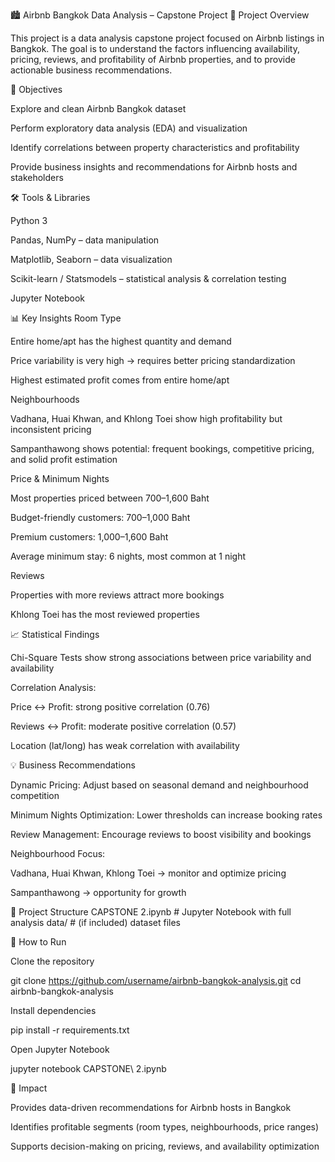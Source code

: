 🏙️ Airbnb Bangkok Data Analysis – Capstone Project
📌 Project Overview

This project is a data analysis capstone project focused on Airbnb listings in Bangkok.
The goal is to understand the factors influencing availability, pricing, reviews, and profitability of Airbnb properties, and to provide actionable business recommendations.

🎯 Objectives

Explore and clean Airbnb Bangkok dataset

Perform exploratory data analysis (EDA) and visualization

Identify correlations between property characteristics and profitability

Provide business insights and recommendations for Airbnb hosts and stakeholders

🛠️ Tools & Libraries

Python 3

Pandas, NumPy – data manipulation

Matplotlib, Seaborn – data visualization

Scikit-learn / Statsmodels – statistical analysis & correlation testing

Jupyter Notebook

📊 Key Insights
Room Type

Entire home/apt has the highest quantity and demand

Price variability is very high → requires better pricing standardization

Highest estimated profit comes from entire home/apt

Neighbourhoods

Vadhana, Huai Khwan, and Khlong Toei show high profitability but inconsistent pricing

Sampanthawong shows potential: frequent bookings, competitive pricing, and solid profit estimation

Price & Minimum Nights

Most properties priced between 700–1,600 Baht

Budget-friendly customers: 700–1,000 Baht

Premium customers: 1,000–1,600 Baht

Average minimum stay: 6 nights, most common at 1 night

Reviews

Properties with more reviews attract more bookings

Khlong Toei has the most reviewed properties

📈 Statistical Findings

Chi-Square Tests show strong associations between price variability and availability

Correlation Analysis:

Price ↔ Profit: strong positive correlation (0.76)

Reviews ↔ Profit: moderate positive correlation (0.57)

Location (lat/long) has weak correlation with availability

💡 Business Recommendations

Dynamic Pricing: Adjust based on seasonal demand and neighbourhood competition

Minimum Nights Optimization: Lower thresholds can increase booking rates

Review Management: Encourage reviews to boost visibility and bookings

Neighbourhood Focus:

Vadhana, Huai Khwan, Khlong Toei → monitor and optimize pricing

Sampanthawong → opportunity for growth

📂 Project Structure
CAPSTONE 2.ipynb   # Jupyter Notebook with full analysis
data/              # (if included) dataset files

🚀 How to Run

Clone the repository

git clone https://github.com/username/airbnb-bangkok-analysis.git
cd airbnb-bangkok-analysis


Install dependencies

pip install -r requirements.txt


Open Jupyter Notebook

jupyter notebook CAPSTONE\ 2.ipynb

📌 Impact

Provides data-driven recommendations for Airbnb hosts in Bangkok

Identifies profitable segments (room types, neighbourhoods, price ranges)

Supports decision-making on pricing, reviews, and availability optimization
